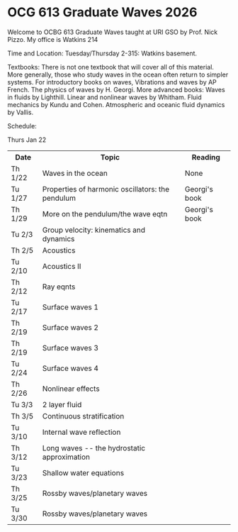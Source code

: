 # OCG 613 Graduate Waves 2026

Welcome to OCBG 613 Graduate Waves taught at URI GSO by Prof. Nick Pizzo. My office is Watkins 214

Time and Location: Tuesday/Thursday 2-315: Watkins basement. 

Textbooks: There is not one textbook that will cover all of this material. More generally, those who study waves in the ocean often return to simpler systems. For introductory books on waves, 
Vibrations and waves by AP French. The physics of waves by H. Georgi. 
More advanced books: Waves in fluids by Lighthill. Linear and nonlinear waves by Whitham. Fluid mechanics by Kundu and Cohen. Atmospheric and oceanic fluid dynamics by Vallis. 

Schedule:

Thurs Jan 22 

  <table>
  <tr>
    <th>Date</th>
    <th>Topic</th>
    <th>Reading</th>
  </tr>
  <tr>
    <td>Th 1/22</td>
    <td>Waves in the ocean</td>
    <td>None</td>
  </tr>
  <tr>
    <td>Tu 1/27 </td>
    <td>Properties of harmonic oscillators: the pendulum </td>
    <td> Georgi's book </td>
  </tr>
    <tr>
    <td>Th 1/29 </td>
    <td>More on the pendulum/the wave eqtn  </td>
    <td> Georgi's book </td>
  </tr>
  <tr>
    <td>Tu 2/3</td>
    <td> Group velocity: kinematics and dynamics </td>
    <td></td>
  </tr>
    <tr>
    <td>Th 2/5</td>
    <td> Acoustics </td>
    <td></td>
  </tr>
    <tr>
    <td>Tu 2/10</td>
    <td> Acoustics II </td>
    <td></td>
     <tr>
    <td>Th 2/12</td>
    <td> Ray eqnts </td>
    <td></td>
  </tr>
    <tr>
    <td>Tu 2/17</td>
    <td> Surface waves 1 </td>
    <td></td>
  </tr>
     <tr>
    <td>Th 2/19</td>
    <td> Surface waves 2 </td>
    <td></td>
  </tr>
        <tr>
    <td>Th 2/19 </td>
    <td> Surface waves 3 </td>
    <td></td>
  </tr>
        <tr>
    <td>Tu 2/24</td>
    <td> Surface waves 4 </td>
    <td></td>
  </tr>
    <tr>
    <td>Th 2/26</td>
    <td> Nonlinear effects </td>
    <td></td>
  </tr>
    <tr>
    <td>Tu 3/3</td>
    <td> 2 layer fluid </td>
    <td></td>
  </tr>
        <tr>
    <td>Th 3/5</td>
    <td> Continuous stratification </td>
    <td></td>
  </tr>
        <tr>
    <td>Tu 3/10</td>
    <td> Internal wave reflection </td>
    <td></td>
  </tr>
        <tr>
    <td>Th 3/12</td>
    <td> Long waves -- the hydrostatic approximation </td>
    <td></td>
  </tr>
        <tr>
    <td>Tu 3/23</td>
    <td> Shallow water equations </td>
    <td></td>
  </tr>
    <tr>
    <td>Th 3/25</td>
    <td> Rossby waves/planetary waves </td>
    <td></td>
        <tr>
    <td>Tu 3/30</td>
    <td> Rossby waves/planetary waves </td>
    <td></td>
  </tr>
      

</table>
